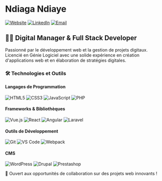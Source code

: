 # Ndiaga Ndiaye

[![Website](https://img.shields.io/badge/Website-ndiagandiaye.com-blue?style=flat-square&logo=google-chrome)](https://www.ndiagandiaye.com/)
[![LinkedIn](https://img.shields.io/badge/LinkedIn-ndiagandiaye-blue?style=flat-square&logo=linkedin)](https://www.linkedin.com/in/ndiagandiaye/)
[![Email](https://img.shields.io/badge/Email-contact%40ndiagandiaye.com-red?style=flat-square&logo=gmail)](mailto:contact@ndiagandiaye.com)

## 👨‍💻 Digital Manager & Full Stack Developer

Passionné par le développement web et la gestion de projets digitaux. Licencié en Génie Logiciel avec une solide expérience en création d'applications web et en élaboration de stratégies digitales.

### 🛠️ Technologies et Outils

#### Langages de Programmation
![HTML5](https://img.shields.io/badge/-HTML5-E34F26?style=flat-square&logo=html5&logoColor=white)
![CSS3](https://img.shields.io/badge/-CSS3-1572B6?style=flat-square&logo=css3)
![JavaScript](https://img.shields.io/badge/-JavaScript-F7DF1E?style=flat-square&logo=javascript&logoColor=black)
![PHP](https://img.shields.io/badge/-PHP-777BB4?style=flat-square&logo=php&logoColor=white)

#### Frameworks & Bibliothèques
![Vue.js](https://img.shields.io/badge/-Vue.js-4FC08D?style=flat-square&logo=vue.js&logoColor=white)
![React](https://img.shields.io/badge/-React-61DAFB?style=flat-square&logo=react&logoColor=black)
![Angular](https://img.shields.io/badge/-Angular-DD0031?style=flat-square&logo=angular)
![Laravel](https://img.shields.io/badge/-Laravel-FF2D20?style=flat-square&logo=laravel&logoColor=white)

#### Outils de Développement
![Git](https://img.shields.io/badge/-Git-F05032?style=flat-square&logo=git&logoColor=white)
![VS Code](https://img.shields.io/badge/-VS%20Code-007ACC?style=flat-square&logo=visual-studio-code)
![Webpack](https://img.shields.io/badge/-Webpack-8DD6F9?style=flat-square&logo=webpack&logoColor=black)

#### CMS
![WordPress](https://img.shields.io/badge/-WordPress-21759B?style=flat-square&logo=wordpress)
![Drupal](https://img.shields.io/badge/-Drupal-0678BE?style=flat-square&logo=drupal)
![Prestashop](https://img.shields.io/badge/-Prestashop-DF0067?style=flat-square&logo=prestashop&logoColor=white)

💼 Ouvert aux opportunités de collaboration sur des projets web innovants !
